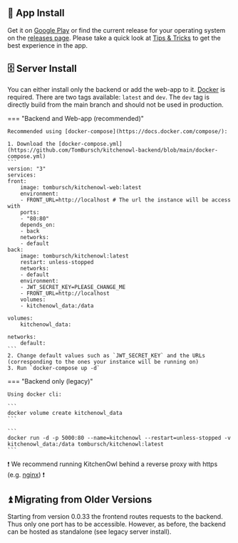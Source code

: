 ## :robot: App Install

Get it on [Google Play](https://play.google.com/store/apps/details?id=com.tombursch.kitchenowl) or find the current release for your operating system on the [releases page](https://github.com/TomBursch/kitchenowl/releases).
Please take a quick look at [Tips & Tricks](/tips-and-tricks) to get the best experience in the app.

## 🗄️ Server Install

You can either install only the backend or add the web-app to it. [Docker](https://docs.docker.com/engine/install/) is required.
There are two tags available: `latest` and `dev`. The `dev` tag is directly build from the main branch and should not be used in production.

=== "Backend and Web-app (recommended)"

    Recommended using [docker-compose](https://docs.docker.com/compose/):

    1. Download the [docker-compose.yml](https://github.com/TomBursch/kitchenowl-backend/blob/main/docker-compose.yml)
    ```
    version: "3"
    services:
    front:
        image: tombursch/kitchenowl-web:latest
        environment:
        - FRONT_URL=http://localhost # The url the instance will be access with
        ports:
        - "80:80"
        depends_on:
        - back
        networks:
        - default
    back:
        image: tombursch/kitchenowl:latest
        restart: unless-stopped
        networks:
        - default
        environment:
        - JWT_SECRET_KEY=PLEASE_CHANGE_ME
        - FRONT_URL=http://localhost
        volumes:
        - kitchenowl_data:/data

    volumes:
        kitchenowl_data:

    networks:
        default:
    ```
    2. Change default values such as `JWT_SECRET_KEY` and the URLs (corresponding to the ones your instance will be running on)
    3. Run `docker-compose up -d`

=== "Backend only (legacy)"

    Using docker cli:

    ```
    docker volume create kitchenowl_data
    ```

    ```
    docker run -d -p 5000:80 --name=kitchenowl --restart=unless-stopped -v kitchenowl_data:/data tombursch/kitchenowl:latest
    ```

:exclamation: We recommend running KitchenOwl behind a reverse proxy with https (e.g. [nginx](https://nginx.org/en/docs/http/configuring_https_servers.html])) :exclamation:

## ⏫ Migrating from Older Versions
Starting from version 0.0.33 the frontend routes requests to the backend. Thus only one port has to be accessible. However, as before, the backend can be hosted as standalone (see legacy server install).